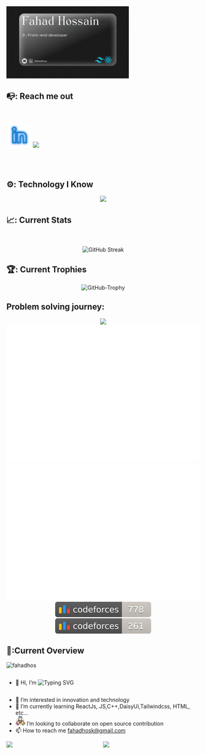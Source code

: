 
 <a align='center' href="https://www.linkedin.com/in/fahadhos">
<img src="https://github.com/fahadhos/fahadhos/blob/main/images/banner_v2.gif/" />
</a>

## 📭: Reach me out

<br />
<div align="center">
<div style="display: flex;">
 
 [//]: <> (This is also a comment.)

<a href="https://www.linkedin.com/in/fahadhos/" target="_blank"  > <img height="65" src="https://github.com/fahadhos/fahadhos/blob/main/images/linkedin.png" ></a>
 [<img height="65" src="https://skillicons.dev/icons?i=gmail&perline=4">](mailto:fahadhosk@gmail.com)

 
</div>
</div>

####
[//]: <> (This is also a comment.)
[//]: <>  (<a href="https://github.com/nakulbhati" target="_blank"><img src="https://raw.githubusercontent.com/nakulbhati/nakulbhati/master/contain/fb.png" alt="Facebook" width="30"></a>)
[//]: <> (<a href="https://twitter.com/local__tourist" target="_blank"><img src="https://raw.githubusercontent.com/nakulbhati/nakulbhati/master/contain/tw.png" alt="Twitter" width="30"></a>)
[//]: <> (<a href="https://www.instagram.com/local__tourist/" target="_blank"><img src="https://raw.githubusercontent.com/nakulbhati/nakulbhati/master/contain/ig.png" alt="Instagram" width="30"></a>)
[//]: <> (<a href="https://www.linkedin.com/in/fahadhos/" target="_blank"><img src="https://raw.githubusercontent.com/nakulbhati/nakulbhati/master/contain/in.png" alt="LinkedIn" width="30"></a>)
[//]: <> (<a href="https://github.com/fahadhos" target="_blank"><img src="https://raw.githubusercontent.com/nakulbhati/nakulbhati/master/contain/git.png" alt="GitHub" width="30"></a>)
[//]: <> (<a href="https://github.com/nakulbhati" target="_blank"><img src="https://raw.githubusercontent.com/nakulbhati/nakulbhati/master/contain/www.png" alt="Website" width="30"></a>)




<br />


## ⚙: Technology I Know
<p align="center">
  <a href="https://skillicons.dev">
    <img src="https://skillicons.dev/icons?i=git,github,js,html,css,react,tailwind,netlify,vercel,vscode,cpp&perline=4" />
  </a>
</p>


## 📈: Current Stats

<br />
<p align="center">
<img src="https://github-readme-streak-stats.herokuapp.com?user=fahadhos&theme=radical" alt="GitHub Streak" />
</p>
 
<!-- ![](http://github-profile-summary-cards.vercel.app/api/cards/profile-details?username=fahadhos&theme=vision_friendly_dark)

![](http://github-profile-summary-cards.vercel.app/api/cards/repos-per-language?username=fahadhos&theme=vision_friendly_dark) -->


## 🏆: Current Trophies 
<p align="center">
<img src="https://github-profile-trophy.vercel.app/?username=fahadhos" alt="GitHub-Trophy" />
</p>

## Problem solving journey:
<p align="center">
<img src="https://run.kaist.ac.kr/badges/codeforces/fahadhos.svg"/>
 <a href="https://github.com/fahadhos/cf-stats">
<img src="https://raw.githubusercontent.com/fahadhos/cf-stats/main/output/light_card.svg#gh-dark-mode-only" />
<img src="https://raw.githubusercontent.com/fahadhos/cf-stats/main/output/light_card.svg" />
</a>
<br/>
<a href="https://github.com/sudiptob2/cf-stats">
<img src="https://raw.githubusercontent.com/fahadhos/cf-stats/main/output/max_rating.svg" />
<img src="https://raw.githubusercontent.com/fahadhos/cf-stats/main/output/rating.svg" />
</a>
</p>

## 👀:Current Overview


<p align="left"> <img src="https://komarev.com/ghpvc/?username=fahadhos&color=brightgreen" alt="fahadhos" /> </p>


-  <span style="display:flex;"> <p>👋 Hi, I’m <span><img src="https://readme-typing-svg.demolab.com?font=Fira+Code&weight=800&pause=1000&color=11BCF7&background=71717100&random=false&width=435&lines=Fahad+Hossain" alt="Typing SVG" /></span> </p>
 
</span>

- 👀 I’m interested in innovation and technology
- 🌱 I’m currently learning ReactJs, JS,C++,DaisyUi,Tailwindcss, HTML, etc...
- <img height="25" src="https://github.com/fahadhos/fahadhos/blob/main/images/collaboration.png"> I’m looking to collaborate on open source contribution
- 📫 How to reach me fahadhosk@gmail.com

<p align="left"><img width="50%" src="https://github-readme-stats.vercel.app/api?username=fahadhos&show_icons=true&theme=monokai&count_private=true" <p align="right"><img src="https://github-readme-stats.vercel.app/api/top-langs/?username=fahadhos&theme=merko&layout=compact&hide_langs_below=1" /></p> 
